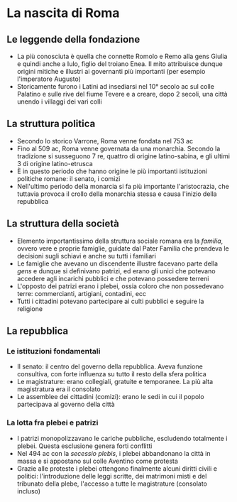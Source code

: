 # La nascita di Roma

## Le leggende della fondazione

- La più conosciuta è quella che connette Romolo e Remo alla gens Giulia e quindi anche a Iulo, figlio del troiano Enea. Il mito attribuisce dunque origini mitiche e illustri ai governanti più importanti (per esempio l'imperatore Augusto)
- Storicamente furono i Latini ad insediarsi nel 10° secolo ac sul colle Palatino e sulle rive del fiume Tevere e a creare, dopo 2 secoli, una città unendo i villaggi dei vari colli

## La struttura politica

- Secondo lo storico Varrone, Roma venne fondata nel 753 ac
- Fino al 509 ac, Roma venne governata da una monarchia. Secondo la tradizione si susseguono 7 re, quattro di origine latino-sabina, e gli ultimi 3 di origine latino-etrusca
- È in questo periodo che hanno origine le più importanti istituzioni politiche romane: il senato, i comizi
- Nell'ultimo periodo della monarcia si fa più importante l'aristocrazia, che tuttavia provoca il crollo della monarchia stessa e causa l'inizio della repubblica

## La struttura della società

- Elemento importantissimo della struttura sociale romana era la *familia*, ovvero vere e proprie famiglie, guidate dal Pater Familia che prendeva le decisioni sugli schiavi e anche su tutti i familiari
- Le famiglie che avevano un discendente illustre facevano parte della *gens* e dunque si definivano patrizi, ed erano gli unici che potevano accedere agli incarichi pubblici e che potevano possedere terreni
- L'opposto dei patrizi erano i plebei, ossia coloro che non possedevano terre: commercianti, artigiani, contadini, ecc
- Tutti i cittadini potevano partecipare ai culti pubblici e seguire la religione

## La repubblica

### Le istituzioni fondamentali

- Il senato: il centro del governo della repubblica. Aveva funzione consultiva, con forte influenza su tutto il resto della sfera politica
- Le magistrature: erano collegiali, gratuite e temporanee. La più alta magistratura era il consolato
- Le assemblee dei cittadini (comizi): erano le sedi in cui il popolo partecipava al governo della città

### La lotta fra plebei e patrizi

- I patrizi monopolizzavano le cariche pubbliche, escludendo totalmente i plebei. Questa esclusione genera forti conflitti
- Nel 494 ac con la *secessio plebis*, i plebei abbandonano la città in massa e si appostano sul colle Aventino come protesta
- Grazie alle proteste i plebei ottengono finalmente alcuni diritti civili e politici: l'introduzione delle leggi scritte, dei matrimoni misti e del tribunato della plebe, l'accesso a tutte le magistrature (consolato incluso)